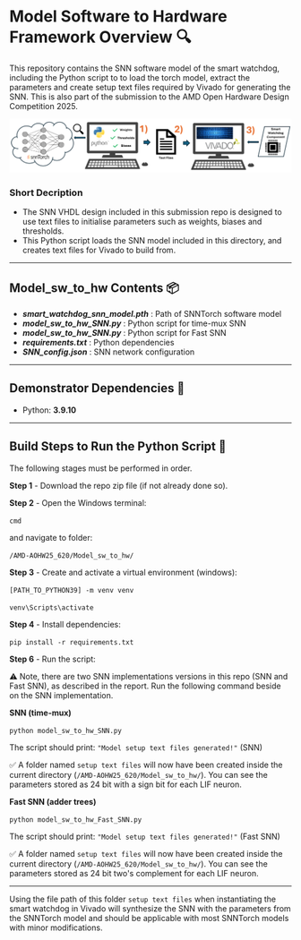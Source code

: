 # Model Software to Hardware Framework Overview 🔍 

This repository contains the SNN software model of the smart watchdog, including the Python script to to load the torch model, extract the parameters and create setup text files required by Vivado for generating the SNN. This is also part of the submission to the AMD Open Hardware Design Competition 2025.

<p align="center">
  <img src="../assets/software_model_to_hardware_framework.PNG" alt="Software Model to Hardware Framework" width="800"/>
</p>

### Short Decription

- The SNN VHDL design included in this submission repo is designed to use text files to initialise parameters such as weights, biases and thresholds.
- This Python script loads the SNN model included in this directory, and creates text files for Vivado to build from.

---

## Model_sw_to_hw Contents 📦

- ***smart_watchdog_snn_model.pth*** : Path of SNNTorch software model
- ***model_sw_to_hw_SNN.py*** : Python script for time-mux SNN
- ***model_sw_to_hw_SNN.py*** : Python script for Fast SNN
- ***requirements.txt***  : Python dependencies
- ***SNN_config.json***  : SNN network configuration

---

## Demonstrator Dependencies 📝

- Python: **3.9.10**

---

 ## Build Steps to Run the Python Script 🔨

The following stages must be performed in order.

**Step 1** - Download the repo zip file (if not already done so).

**Step 2** - Open the Windows terminal:

`cmd`

and navigate to folder:

`/AMD-AOHW25_620/Model_sw_to_hw/`

**Step 3** - Create and activate a virtual environment (windows):
         
`[PATH_TO_PYTHON39] -m venv venv`

`venv\Scripts\activate`

**Step 4** - Install dependencies:

`pip install -r requirements.txt`

**Step 6** - Run the script:

⚠️ Note, there are two SNN implementations versions in this repo (SNN and Fast SNN), as described in the report. Run the following command beside on the SNN implementation.

**SNN (time-mux)**

`python model_sw_to_hw_SNN.py`

The script should print: `"Model setup text files generated!"`
(SNN)

✅ A folder named `setup text files` will now have been created inside the current directory (`/AMD-AOHW25_620/Model_sw_to_hw/`). You can see the parameters stored as 24 bit with a sign bit for each LIF neuron.

**Fast SNN (adder trees)**

`python model_sw_to_hw_Fast_SNN.py`

The script should print: `"Model setup text files generated!"`
(Fast SNN)

✅ A folder named `setup text files` will now have been created inside the current directory (`/AMD-AOHW25_620/Model_sw_to_hw/`). You can see the parameters stored as 24 bit two's complement for each LIF neuron.

---

Using the file path of this folder `setup text files` when instantiating the smart watchdog in Vivado will synthesize the SNN with the parameters from the SNNTorch model and should be applicable with most SNNTorch models with minor modifications.
